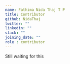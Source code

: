 ```yaml
---
name: Fathima Nida Thaj T P
title: Contributor
github: NidaThaj
twitter: ""
linkedin: ""
slack: ""
joining_date: ""
role : contributor
---
```


Still waiting for this
